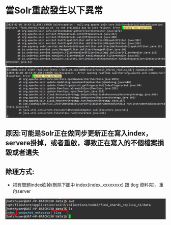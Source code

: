 # 當Solr重啟發生以下異常

![215](imgs/215.png)
![216](imgs/216.png)

## 原因:可能是Solr正在做同步更新正在寫入index，servere掛掉，或者重啟，導致正在寫入的不個檔案損毀或者遺失

## 除理方式:

* 把有問題index砍掉(刪除下圖中 index(index_xxxxxxxx) 跟 tlog 資料夾)，重啟server

![217](imgs/217.png)